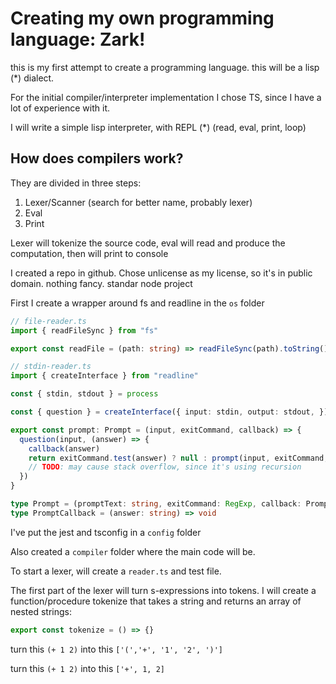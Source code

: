 # Creating my own programming language: Zark!

this is my first attempt to create a programming language.
this will be a lisp (*) dialect.

For the initial compiler/interpreter implementation I chose TS, since I have a lot of experience with it.

I will write a simple lisp interpreter, with REPL (*) (read, eval, print, loop)

## How does compilers work?

They are divided in three steps:

1. Lexer/Scanner (search for better name, probably lexer)
2. Eval
3. Print

Lexer will tokenize the source code, eval will read and produce the computation, then will print to console

I created a repo in github. Chose unlicense as my license, so it's in public domain. nothing fancy. standar node project

First I create a wrapper around fs and readline in the `os` folder

```ts
// file-reader.ts
import { readFileSync } from "fs"

export const readFile = (path: string) => readFileSync(path).toString()
```

```ts
// stdin-reader.ts
import { createInterface } from "readline"

const { stdin, stdout } = process

const { question } = createInterface({ input: stdin, output: stdout, })

export const prompt: Prompt = (input, exitCommand, callback) => {
  question(input, (answer) => {
    callback(answer)
    return exitCommand.test(answer) ? null : prompt(input, exitCommand, callback)
    // TODO: may cause stack overflow, since it's using recursion
  })
}

type Prompt = (promptText: string, exitCommand: RegExp, callback: PromptCallback) => void
type PromptCallback = (answer: string) => void
```

I've put the jest and tsconfig in a `config` folder

Also created a `compiler` folder where the main code will be.

To start a lexer, will create a `reader.ts` and test file.

The first part of the lexer will turn s-expressions into tokens.
I will create a function/procedure tokenize that takes a string and returns an array of nested strings:

```ts
export const tokenize = () => {}
```

turn this `(+ 1 2)` into this `['(','+', '1', '2', ')']`

turn this `(+ 1 2)` into this `['+', 1, 2]`
